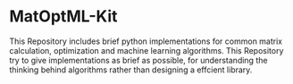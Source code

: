 # MatOptML-Kit
This Repository includes brief python implementations for common matrix calculation, optimization and machine learning algorithms.
This Repository try to give implementations as brief as possible, for understanding the thinking behind algorithms rather than designing a effcient library.
